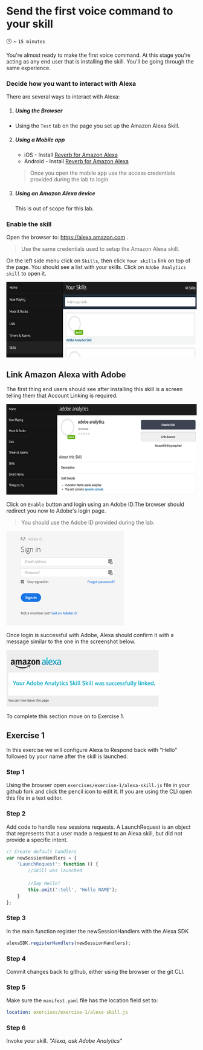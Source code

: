 # Send the first voice command to your skill

:clock3:  ~ `15 minutes`

You're almost ready to make the first voice command. At this stage you're acting as any end user that is installing the skill. You'll be going through the same experience.

### Decide how you want to interact with Alexa

There are several ways to interact with Alexa:

1. ##### Using the Browser
  * Using the `Test` tab on the page you set up the Amazon Alexa Skill.

2. ##### Using a Mobile app
    * iOS  - Install [Reverb for Amazon Alexa](https://itunes.apple.com/bt/app/reverb.ai/id1144695621?mt=8)
    * Android - Install [Reverb for Amazon Alexa](https://play.google.com/store/apps/details?id=agency.rain.android.alexa&hl=en)

    > Once you open the mobile app use the access credentials provided during the lab to login.

3. ##### Using an Amazon Alexa device
    This is out of scope for this lab.

### Enable the skill

Open the browser to: https://alexa.amazon.com .
> Use the same credentials used to setup the Amazon Alexa skill.

On the left side menu click on `Skills`, then click `Your skills` link on top of the page. You should see a list with your skills. Click on `Adobe Analytics skill` to open it.

<img src="/docs/images/amazon-alexa-your-skills.png" height="200">


## Link Amazon Alexa with Adobe

The first thing end users should see after installing this skill is a screen telling them that Account Linking is required.

<img src="/docs/images/amazon-alexa-skill-link-account.png" height="240">

Click on `Enable` button and login using an Adobe ID.The browser should redirect you now to Adobe's login page.
> You should use the Adobe ID provided during the lab.

<img src="/docs/images/adobe-login-screen.png" height="250">

Once login is successful with Adobe, Alexa should confirm it with a message similar to the one in the screenshot below.

<img src="/docs/images/adobe-login-success.png" height="150">

To complete this section move on to Exercise 1.

## Exercise 1

In this exercise we will configure Alexa to Respond back with "Hello" followed by your name after the skill is launched.

### Step 1
Using the browser open `exercises/exercise-1/alexa-skill.js` file in your github fork and click the pencil icon to edit it. If you are using the CLI open this file in a text editor.

### Step 2
Add code to handle new sessions requests. A LaunchRequest is an object that represents that a user made a request to an Alexa skill, but did not provide a specific intent.

```javascript
// Create default handlers
var newSessionHandlers = {
    'LaunchRequest': function () {
        //Skill was launched

        //Say Hello!
        this.emit(':tell', "Hello NAME");
    }
};
```

### Step 3
In the main function register the newSessionHandlers with the Alexa SDK

```javascript
alexaSDK.registerHandlers(newSessionHandlers);
```

### Step 4
Commit changes back to github, either using the browser or the git CLI.

### Step 5

Make sure the `manifest.yaml` file has the location field set to:
```yaml
location: exercises/exercise-1/alexa-skill.js
```

### Step 6

Invoke your skill.
_"Alexa, ask Adobe Analytics"_
